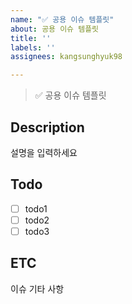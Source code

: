 ```yaml
---
name: "✅ 공용 이슈 템플릿"
about: 공용 이슈 템플릿
title: ''
labels: ''
assignees: kangsunghyuk98

---
```


> ✅ 공용 이슈 템플릿

## Description
설명을 입력하세요

## Todo
- [ ] todo1
- [ ] todo2
- [ ] todo3

## ETC
이슈 기타 사항
